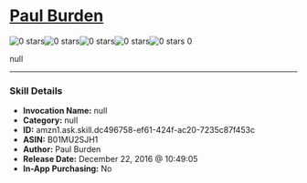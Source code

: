 # [Paul Burden](http://alexa.amazon.com/#skills/amzn1.ask.skill.dc496758-ef61-424f-ac20-7235c87f453c)
![0 stars](../../images/ic_star_border_black_18dp_1x.png)![0 stars](../../images/ic_star_border_black_18dp_1x.png)![0 stars](../../images/ic_star_border_black_18dp_1x.png)![0 stars](../../images/ic_star_border_black_18dp_1x.png)![0 stars](../../images/ic_star_border_black_18dp_1x.png) 0

null

***

### Skill Details

* **Invocation Name:** null
* **Category:** null
* **ID:** amzn1.ask.skill.dc496758-ef61-424f-ac20-7235c87f453c
* **ASIN:** B01MU2SJH1
* **Author:** Paul Burden
* **Release Date:** December 22, 2016 @ 10:49:05
* **In-App Purchasing:** No
